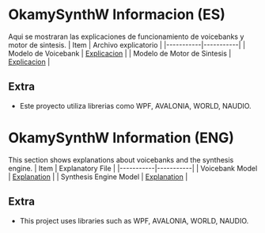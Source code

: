 # OkamySynthW Informacion (ES)
Aqui se mostraran las explicaciones de funcionamiento de voicebanks y motor de sintesis.
| Item | Archivo explicatorio |
|-----------|-----------|
| Modelo de Voicebank    | [Explicacion](mds/es/VoicebankStructure.md)    |
| Modelo de Motor de Sintesis    | [Explicacion](mds/es/SynthesisEngine.md)    |

## Extra
- Este proyecto utiliza librerias como WPF, AVALONIA, WORLD, NAUDIO.


# OkamySynthW Information (ENG)
This section shows explanations about voicebanks and the synthesis engine.
| Item | Explanatory File |
|-----------|-----------|
| Voicebank Model    | [Explanation](mds/eng/VoicebankStructure.md)    |
| Synthesis Engine Model    | [Explanation](mds/eng/SynthesisEngine.md)    |

## Extra
- This project uses libraries such as WPF, AVALONIA, WORLD, NAUDIO.
